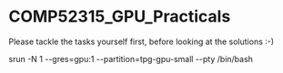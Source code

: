 # COMP52315_GPU_Practicals

Please tackle the tasks yourself first, before looking at the solutions :-)

srun -N 1 --gres=gpu:1 --partition=tpg-gpu-small --pty /bin/bash
